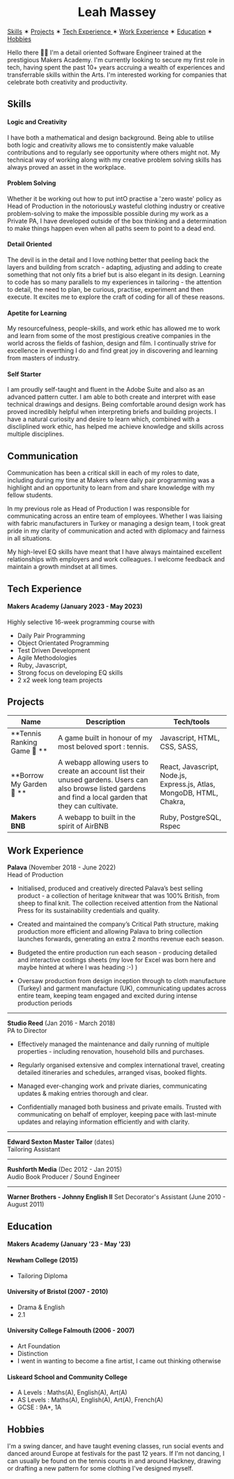 <h1 style="text-align: center;">Leah Massey</h1>

[Skills](#skills)  ✶  [Projects](#projects)  ✶  [Tech Experience ](#tech)  ✶  [Work Experience](#work)  ✶  [Education](#edu)  ✶  [Hobbies](#hobbies) 

Hello there 👋🏻 I'm a detail oriented Software Engineer trained at the prestigious Makers Academy. I'm currently looking to secure my first role in tech, having spent the past 10+ years accruing a wealth of experiences and transferrable skills within the Arts. I'm interested working for companies that celebrate both creativity and productivity. 

<a name="skills"></a>
## Skills

#### Logic and Creativity
I have both a mathematical and design background. Being able to utilise both logic and creativity allows me to consistently make valuable contributions and to regularly see opportunity where others might not. My technical way of working along with my creative problem solving skills has always proved an asset in the workplace. 

#### Problem Solving 
Whether it be working out how to put intO practise a 'zero waste' policy as Head of Production in the notoriousLy wasteful clothing industry or creative problem-solving to make the impossible possible during my work as a Private PA, I have developed outside of the box thinking and a determination to make things happen even when all paths seem to point to a dead end. 

#### Detail Oriented
The devil is in the detail and I love nothing better that peeling back the layers and building from scratch - adapting, adjusting and adding to create something that not only fits a brief but is also elegant in its design. Learning to code has so many parallels to my experiences in tailoring - the attention to detail, the need to plan, be curious, practise, experiment and then execute. It excites me to explore the craft of coding for all of these reasons.

#### Apetite for Learning
My resourcefulness, people-skills, and work ethic has allowed me to work and learn from some of the most prestigious creative companies in the world across the fields of fashion, design and film. I continually strive for excellence in everthing I do and find great joy in discovering and learning from masters of industry.

#### Self Starter 
I am proudly self-taught and fluent in the Adobe Suite and also as an advanced pattern cutter. I am able to both create and interpret with ease technical drawings and designs. Being comfortable around design work has proved incredibly helpful when interpreting briefs and building projects. I have a natural curiosity and desire to learn which, combined with a discliplined work ethic, has helped me achieve knowledge and skills across multiple disciplines. 

## Communication

Communication has been a critical skill in each of my roles to date, including during my time at Makers where daily pair programming was a highlight and an opportunity to learn from and share knowledge with my fellow students. 

In my previous role as Head of Production I was responsible for communicating across an entire team of employees. Whether I was liaising with fabric manufacturers in Turkey or managing a design team, I took great pride in my clarity of communication and acted with diplomacy and fairness in all situations.

My high-level EQ skills have meant that I have always maintained excellent relationships with employers and work colleagues. I welcome feedback and maintain a growth mindset at all times. 

<a name="tech"></a>
## Tech Experience

#### Makers Academy (January 2023 - May 2023)

Highly selective 16-week programming course with 

- Daily Pair Programming
- Object Orientated Programming
- Test Driven Development
- Agile Methodologies
- Ruby, Javascript, 
- Strong focus on developing EQ skills
- 2 x2 week long team projects 

<a name="projects"></a>
## Projects

| Name                         | Description       | Tech/tools        |
| ---------------------------- | ----------------- | ----------------- |
| **Tennis Ranking Game 🎾 **       | A game built in honour of my most beloved sport : tennis. | Javascript, HTML, CSS, SASS, 
|**Borrow My Garden 🌸 **         | A webapp allowing users to create an account list their unused gardens. Users can also browse listed gardens and find a local garden that they can cultivate. | React, Javascript, Node.js, Express.js, Atlas, MongoDB, HTML, Chakra,  |
| **Makers BNB**              | A webapp to built in the spirit of AirBNB | Ruby, PostgreSQL, Rspec              |

<a name="work"></a>
## Work Experience

**Palava** (November 2018 - June 2022)  
Head of Production

- Initialised, produced and creatively directed Palava’s best selling product - a collection of heritage knitwear that was 100% British, from sheep to final knit. The collection received attention from the National Press for its sustainability credentials and quality.

- Created and maintained the company’s Critical Path structure, making production more efficient and allowing Palava to bring collection launches forwards, generating an extra 2 months revenue each season. 

- Budgeted the entire production run each season - producing detailed and  interactive costings sheets  (my love for Excel was born here and maybe hinted at where I was heading :-) ) 

- Oversaw production from design inception through to cloth manufacture (Turkey) and garment manufacture (UK), communicating updates across entire team, keeping team engaged and excited during intense production periods

----

**Studio Reed** (Jan 2016 - March 2018)  
PA to Director

- Effectively managed the maintenance and daily running of multiple properties - including renovation, household bills and purchases.

- Regularly organised extensive and complex international travel, creating detailed itineraries and schedules, arranged visas, booked flights.

- Managed ever-changing work and private diaries, communicating updates & making entries thorough and clear. 

- Confidentially managed both business and private emails. Trusted with communicating on behalf of employer, keeping pace with last-minute updates and relaying information efficiently and with clarity.

----

**Edward Sexton Master Tailor** (dates)  
Tailoring Assistant

----

**Rushforth Media** (Dec 2012 - Jan 2015)  
Audio Book Producer / Sound Engineer

---

**Warner Brothers - Johnny English II**
Set Decorator's Assistant (June 2010 - August 2011)  


<a name="edu"></a>
## Education

#### Makers Academy (January '23 - May '23)


#### Newham College (2015)

- Tailoring Diploma

#### University of Bristol (2007 - 2010) 

- Drama & English 
- 2.1

#### University College Falmouth (2006 - 2007)

- Art Foundation 
- Distinction
- I went in wanting to become a fine artist, I came out thinking otherwise 

#### Liskeard School and Community College

- A Levels : Maths(A), English(A), Art(A)
- AS Levels : Maths(A), English(A), Art(A), French(A)
- GCSE : 9A*, 1A

<a name="hobbies"></a>
## Hobbies

I'm a swing dancer, and have taught evening classes, run social events and danced around Europe at festivals for the past 12 years. If I'm not dancing, I can usually be found on the tennis courts in and around Hackney, drawing or drafting a new pattern for some clothing I've designed myself.  

